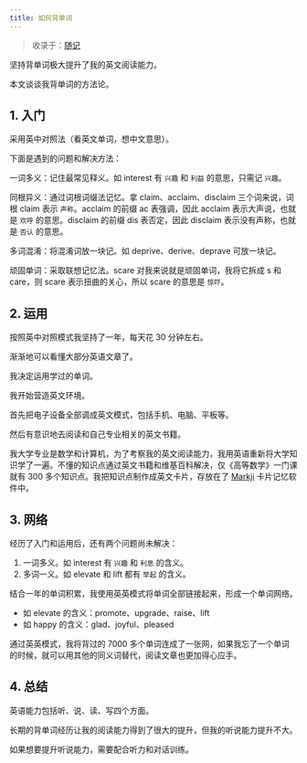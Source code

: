 ```yaml
---
title: 如何背单词
---
```


> 收录于：[随记](/note/)

坚持背单词极大提升了我的英文阅读能力。

本文谈谈我背单词的方法论。

## 1. 入门

采用英中对照法（看英文单词，想中文意思）。

下面是遇到的问题和解决方法：

一词多义：记住最常见释义。如 interest 有 `兴趣` 和 `利益` 的意思，只需记 `兴趣`。

同根异义：通过词根词缀法记忆。拿 claim、acclaim、disclaim 三个词来说，词根 claim 表示 `声称`。acclaim 的前缀 ac 表强调，因此 acclaim 表示大声说，也就是 `欢呼` 的意思。disclaim 的前缀 dis 表否定，因此 disclaim 表示没有声称，也就是 `否认` 的意思。

多词混淆：将混淆词放一块记。如 deprive、derive、deprave 可放一块记。

顽固单词：采取联想记忆法。scare 对我来说就是顽固单词，我将它拆成 s 和 care，则 scare 表示扭曲的关心，所以 scare 的意思是 `惊吓`。

## 2. 运用

按照英中对照模式我坚持了一年，每天花 30 分钟左右。

渐渐地可以看懂大部分英语文章了。

我决定运用学过的单词。

我开始营造英文环境。

首先把电子设备全部调成英文模式，包括手机、电脑、平板等。

然后有意识地去阅读和自己专业相关的英文书籍。

我大学专业是数学和计算机，为了考察我的英文阅读能力，我用英语重新将大学知识学了一遍。不懂的知识点通过英文书籍和维基百科解决，仅《高等数学》一门课就有 300 多个知识点。我把知识点制作成英文卡片，存放在了 [Markji](https://www.markji.com/profile/6359556/publish) 卡片记忆软件中。

## 3. 网络

经历了入门和运用后，还有两个问题尚未解决：

1. 一词多义。如 interest 有 `兴趣` 和 `利息` 的含义。
2. 多词一义。如 elevate 和 lift 都有 `举起` 的含义。

结合一年的单词积累，我使用英英模式将单词全部链接起来，形成一个单词网络。

- 如 elevate 的含义：promote、upgrade、raise、lift
- 如 happy 的含义：glad、joyful、pleased

通过英英模式，我将背过的 7000 多个单词连成了一张网，如果我忘了一个单词的时候，就可以用其他的同义词替代，阅读文章也更加得心应手。

## 4. 总结

英语能力包括听、说、读、写四个方面。

长期的背单词经历让我的阅读能力得到了很大的提升，但我的听说能力提升不大。

如果想要提升听说能力，需要配合听力和对话训练。